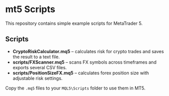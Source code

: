 # mt5 Scripts

This repository contains simple example scripts for MetaTrader 5.

## Scripts

- **CryptoRiskCalculator.mq5** – calculates risk for crypto trades and saves the result to a text file.
- **scripts/FXScanner.mq5** – scans FX symbols across timeframes and exports several CSV files.
- **scripts/PositionSizeFX.mq5** – calculates forex position size with adjustable risk settings.

Copy the `.mq5` files to your `MQL5\Scripts` folder to use them in MT5.
